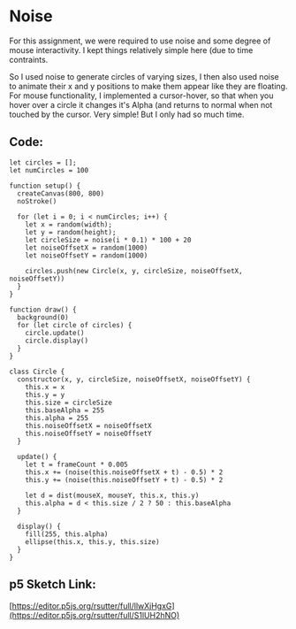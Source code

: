 # Noise
For this assignment, we were required to use noise and some degree of mouse interactivity. I kept things relatively simple here (due to time contraints. 

So I used noise to generate circles of varying sizes, I then also used noise to animate their x and y positions to make them appear like they are floating. For mouse functionality, I implemented a cursor-hover, so that when you hover over a circle it changes it's Alpha (and returns to normal when not touched by the cursor. 
Very simple! But I only had so much time.

## Code:
```
let circles = [];
let numCircles = 100

function setup() {
  createCanvas(800, 800)
  noStroke()

  for (let i = 0; i < numCircles; i++) {
    let x = random(width);
    let y = random(height);
    let circleSize = noise(i * 0.1) * 100 + 20
    let noiseOffsetX = random(1000)
    let noiseOffsetY = random(1000)

    circles.push(new Circle(x, y, circleSize, noiseOffsetX, noiseOffsetY))
  }
}

function draw() {
  background(0)
  for (let circle of circles) {
    circle.update()
    circle.display()
  }
}

class Circle {
  constructor(x, y, circleSize, noiseOffsetX, noiseOffsetY) {
    this.x = x
    this.y = y
    this.size = circleSize
    this.baseAlpha = 255
    this.alpha = 255
    this.noiseOffsetX = noiseOffsetX
    this.noiseOffsetY = noiseOffsetY
  }

  update() {
    let t = frameCount * 0.005
    this.x += (noise(this.noiseOffsetX + t) - 0.5) * 2
    this.y += (noise(this.noiseOffsetY + t) - 0.5) * 2

    let d = dist(mouseX, mouseY, this.x, this.y)
    this.alpha = d < this.size / 2 ? 50 : this.baseAlpha
  }

  display() {
    fill(255, this.alpha)
    ellipse(this.x, this.y, this.size)
  }
}
```

## p5 Sketch Link:
[https://editor.p5js.org/rsutter/full/llwXjHgxG](https://editor.p5js.org/rsutter/full/S1lUH2hNO)
